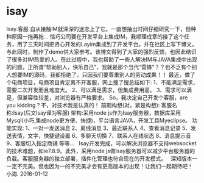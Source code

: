 # isay
Isay.客服
    自从接触IM就深深的迷恋上了它。一直想抽出时间仔细研究一下，但种种原因一拖再拖…
    恰巧公司要在开发平台上集成IM，我顺理成章的接了这个任务，用了三天时间把贤心开发的Layim集成到了开发平台。并在社区上写下博文，与此同时，制作了demo供大家参考。该博文得到了大家的强烈反馈，也因此结识了很多对IM热爱的人。在此过程中，我也帮助了一些人解决IM与JAVA集成中出现的问题，正所谓“帮助别人，快乐自己”，我就是那个当代“雷锋”？？也不乏有个别人想要IM的源码，我都拒绝了，只因我们要尊重别人的劳动成果！！
    最近，做了个电商项目，电商项目肯定离不开客服，网上搜了搜总结如下:
    1、不能满足需求，需要二次开发而且难度大。
    2、可以满足需求，但集成费用高。
    3、需求可以满足，但兼容性较差，对浏览器有严格要求。
    So，我决定自己开发个客服，are you kidding？不，对技术我是认真的！
    前期构想(对，紧是构想):
    客服名称:Isay(后文Isay译为客服)
    架构:采用node js作为Isay服务器，数据库采用Mysql(小巧,集成node更方便、快捷)，平台语言JAVA，开发工具Myeclipse。
    功能实现:
    1、一对一发送消息
    2、离线消息
    3、最近联系人
    4、查看消息记录
    5、发送表情，文字，快捷键设置
    6、多聊天切换
    7、联系人在线状态
    8、消息提示音
    9、客服切入指定商铺 等等…
    Isay开发完成，可以解决浏览器不支持websocket的技术难题，如ie7.8.9。此外，采用node js做Isay服务器可以减少平台服务器的负载。客服服务器的独立部署，插件化管理也符合现在的开发模式。
    深知版本一一定不完美。但也因为一的不完美才会有更高版本的出现！让我们一起期待吧！
    小海.	  2016-01-12
